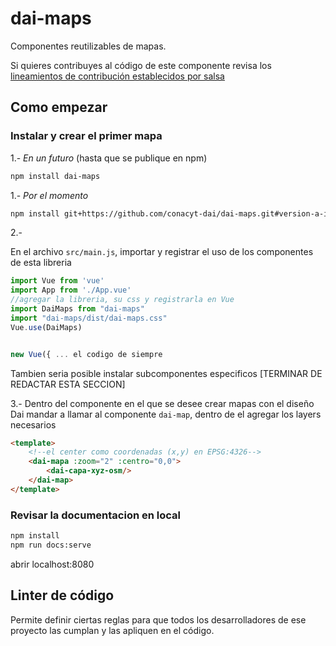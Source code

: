 # dai-maps

Componentes reutilizables de mapas.

Si quieres contribuyes al código de este componente revisa los [lineamientos de contribución establecidos por salsa](https://salsa.crip.conacyt.mx/guidelines/contribute/)

## Como empezar

### Instalar y crear el primer mapa

1.- _En un futuro_ (hasta que se publique en npm)

```bash
npm install dai-maps
```

1.- _Por el momento_

```bash
npm install git+https://github.com/conacyt-dai/dai-maps.git#version-a-instalar
```

2.-

En el archivo `src/main.js`, importar y registrar el uso de los componentes de esta libreria

```javascript
import Vue from 'vue'
import App from './App.vue'
//agregar la libreria, su css y registrarla en Vue
import DaiMaps from "dai-maps"
import "dai-maps/dist/dai-maps.css"
Vue.use(DaiMaps)


new Vue({ ... el codigo de siempre
```

Tambien seria posible instalar subcomponentes especificos [TERMINAR DE REDACTAR ESTA SECCION]

3.-
Dentro del componente en el que se desee crear mapas con el diseño Dai mandar a llamar al componente `dai-map`, dentro de el agregar los layers necesarios

```html
<template>
    <!--el center como coordenadas (x,y) en EPSG:4326-->
    <dai-mapa :zoom="2" :centro="0,0">
        <dai-capa-xyz-osm/>
    </dai-map>
</template>

```

### Revisar la documentacion en local

```bash
npm install
npm run docs:serve

```

abrir localhost:8080

## Linter de código

Permite definir ciertas reglas para que todos los desarrolladores de ese proyecto las cumplan y las apliquen en el código.
